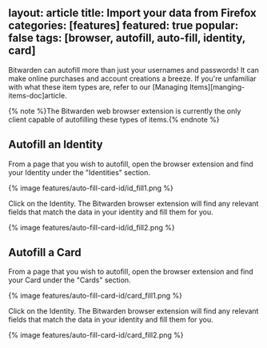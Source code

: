 layout: article
title: Import your data from Firefox
categories: [features]
featured: true
popular: false
tags: [browser, autofill, auto-fill, identity, card]
---

Bitwarden can autofill more than just your usernames and passwords! It can make online purchases and account creations a breeze. If you're unfamiliar with what these item types are, refer to our [Managing Items][manging-items-doc]article.

{% note %}The Bitwarden web browser extension is currently the only client capable of autofilling these types of items.{% endnote %}

## Autofill an Identity

From a page that you wish to autofill, open the browser extension and find your Identity under the "Identities" section.

{% image features/auto-fill-card-id/id_fill1.png %}

Click on the Identity. The Bitwarden browser extension will find any relevant fields that match the data in your identity and fill them for you.

{% image features/auto-fill-card-id/id_fill2.png %}

## Autofill a Card

From a page that you wish to autofill, open the browser extension and find your Card under the "Cards" section.

{% image features/auto-fill-card-id/card_fill1.png %}

Click on the Identity. The Bitwarden browser extension will find any relevant fields that match the data in your identity and fill them for you.

{% image features/auto-fill-card-id/card_fill2.png %}

[managing-items-doc]: https://bitwarden.com/help/article/managing-items/#adding-items
